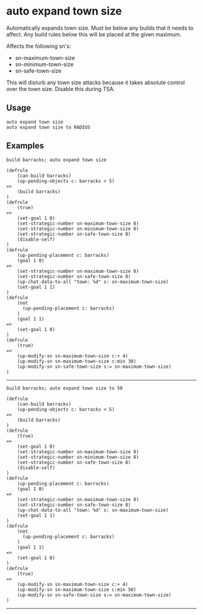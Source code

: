 # auto expand town size
Automatically expands town size. Must be below any builds that it needs to affect. Any build rules below this will be placed at the given maximum.

Affects the following sn's:
 - sn-maximum-town-size
 - sn-minimum-town-size
 - sn-safe-town-size

This will disturb any town size attacks because it takes absolute control over the town size. Disable this during TSA.
## Usage
```
auto expand town size
auto expand town size to RADIUS
```
## Examples
```
build barracks; auto expand town size
```
```
(defrule
    (can-build barracks)
    (up-pending-objects c: barracks < 5)
=>
    (build barracks)
)
(defrule
    (true)
=>
    (set-goal 1 0)
    (set-strategic-number sn-maximum-town-size 8)
    (set-strategic-number sn-minimum-town-size 8)
    (set-strategic-number sn-safe-town-size 8)
    (disable-self)
)
(defrule
    (up-pending-placement c: barracks)
    (goal 1 0)
=>
    (set-strategic-number sn-maximum-town-size 8)
    (set-strategic-number sn-safe-town-size 8)
    (up-chat-data-to-all "town: %d" s: sn-maximum-town-size)
    (set-goal 1 1)
)
(defrule
    (not
      (up-pending-placement c: barracks)
    )
    (goal 1 1)
=>
    (set-goal 1 0)
)
(defrule
    (true)
=>
    (up-modify-sn sn-maximum-town-size c:+ 4)
    (up-modify-sn sn-maximum-town-size c:min 30)
    (up-modify-sn sn-safe-town-size s:= sn-maximum-town-size)
)

```
---
```
build barracks; auto expand town size to 50
```
```
(defrule
    (can-build barracks)
    (up-pending-objects c: barracks < 5)
=>
    (build barracks)
)
(defrule
    (true)
=>
    (set-goal 1 0)
    (set-strategic-number sn-maximum-town-size 8)
    (set-strategic-number sn-minimum-town-size 8)
    (set-strategic-number sn-safe-town-size 8)
    (disable-self)
)
(defrule
    (up-pending-placement c: barracks)
    (goal 1 0)
=>
    (set-strategic-number sn-maximum-town-size 8)
    (set-strategic-number sn-safe-town-size 8)
    (up-chat-data-to-all "town: %d" s: sn-maximum-town-size)
    (set-goal 1 1)
)
(defrule
    (not
      (up-pending-placement c: barracks)
    )
    (goal 1 1)
=>
    (set-goal 1 0)
)
(defrule
    (true)
=>
    (up-modify-sn sn-maximum-town-size c:+ 4)
    (up-modify-sn sn-maximum-town-size c:min 50)
    (up-modify-sn sn-safe-town-size s:= sn-maximum-town-size)
)

```
---
